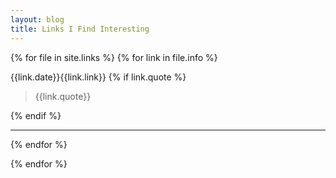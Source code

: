 ```yaml
---
layout: blog
title: Links I Find Interesting
---
```


<div class="blogcontent linkscontainer">

{% for file in site.links %}
{% for link in file.info %}

<div class="linksblock">
<p>
<span>{{link.date}}</span>{{link.link}}<i class="fa fa-link" aria-hidden="true"></i>   
{% if link.quote %}
<blockquote>
{{link.quote}}
</blockquote>
{% endif %}

</p>


</div>
<hr>
{% endfor %}

{% endfor %}

</div>

